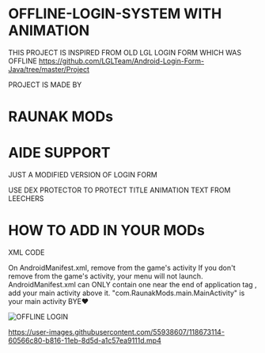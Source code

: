 # OFFLINE-LOGIN-SYSTEM WITH  ANIMATION

THIS PROJECT IS INSPIRED FROM OLD LGL LOGIN FORM WHICH WAS OFFLINE 
https://github.com/LGLTeam/Android-Login-Form-Java/tree/master/Project

PROJECT IS MADE BY
# RAUNAK MODs
# AIDE SUPPORT
JUST A MODIFIED VERSION OF LOGIN FORM 

USE DEX PROTECTOR TO PROTECT TITLE ANIMATION TEXT FROM LEECHERS

# HOW TO ADD IN YOUR MODs
XML CODE
<activity android:configChanges="keyboardHidden|orientation|screenSize" android:name="com.RaunakMods.main.MainActivity">
     <intent-filter>
         <action android:name="android.intent.action.MAIN"/>
         <category android:name="android.intent.category.LAUNCHER"/>
     </intent-filter>
</activity>

On AndroidManifest.xml, remove <action android:name="android.intent.action.MAIN"/> from the game's activity
If you don't remove <action android:name="android.intent.action.MAIN"/> from the game's activity, your menu will not launch. AndroidManifest.xml can ONLY contain one <action android:name="android.intent.action.MAIN"/>
near the end of application tag </application>, add your main activity above it. "com.RaunakMods.main.MainActivity" is your main activity
BYE❤️

![OFFLINE LOGIN](https://user-images.githubusercontent.com/55938607/118678372-94cc2780-b81a-11eb-9ea8-9fa040ead7d4.jpeg)

https://user-images.githubusercontent.com/55938607/118673114-60566c80-b816-11eb-8d5d-a1c57ea9111d.mp4
